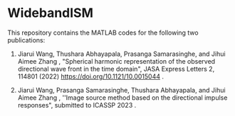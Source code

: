 # WidebandISM
This repository contains the MATLAB codes for the following two publications:

1. Jiarui Wang, Thushara Abhayapala, Prasanga Samarasinghe, and Jihui Aimee Zhang , "Spherical harmonic representation of the observed directional wave front in the time domain", JASA Express Letters 2, 114801 (2022) https://doi.org/10.1121/10.0015044 . 

2. Jiarui Wang, Prasanga Samarasinghe, Thushara Abhayapala, and Jihui Aimee Zhang , ''Image source method based on the directional impulse responses", submitted to ICASSP 2023 .


